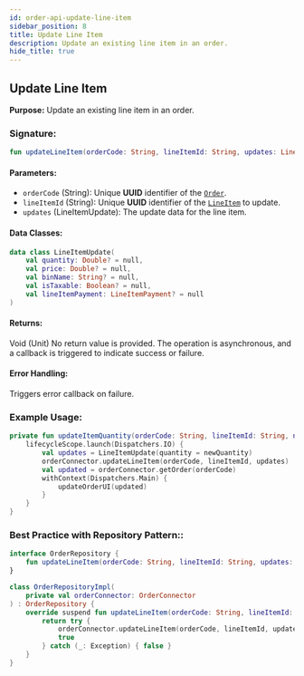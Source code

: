 ```yaml
---
id: order-api-update-line-item
sidebar_position: 8
title: Update Line Item
description: Update an existing line item in an order.
hide_title: true
---
```


## Update Line Item

**Purpose:** Update an existing line item in an order.

### Signature:

```kotlin
fun updateLineItem(orderCode: String, lineItemId: String, updates: LineItemUpdate)
```

#### Parameters:
- `orderCode` (String): Unique **UUID** identifier of the [`Order`](../models/models-order#order).
- `lineItemId` (String): Unique **UUID** identifier of the [`LineItem`](../models/models-order#lineitem) to update.
- `updates` (LineItemUpdate): The update data for the line item.

#### Data Classes:
```kotlin
data class LineItemUpdate(
    val quantity: Double? = null,
    val price: Double? = null,
    val binName: String? = null,
    val isTaxable: Boolean? = null,
    val lineItemPayment: LineItemPayment? = null
)
```

#### Returns:
Void (Unit) No return value is provided. The operation is asynchronous, and a callback is triggered to indicate success or failure.

#### Error Handling:
Triggers error callback on failure.

### Example Usage:
```kotlin
private fun updateItemQuantity(orderCode: String, lineItemId: String, newQuantity: Double) {
    lifecycleScope.launch(Dispatchers.IO) {
        val updates = LineItemUpdate(quantity = newQuantity)
        orderConnector.updateLineItem(orderCode, lineItemId, updates)
        val updated = orderConnector.getOrder(orderCode)
        withContext(Dispatchers.Main) {
            updateOrderUI(updated)
        }
    }
}
```

### Best Practice with Repository Pattern::
```kotlin
interface OrderRepository {
    fun updateLineItem(orderCode: String, lineItemId: String, updates: LineItemUpdate)
}

class OrderRepositoryImpl(
    private val orderConnector: OrderConnector
) : OrderRepository {
    override suspend fun updateLineItem(orderCode: String, lineItemId: String, updates: LineItemUpdate): Boolean {
        return try {
            orderConnector.updateLineItem(orderCode, lineItemId, updates)
            true
        } catch (_: Exception) { false }
    }
}